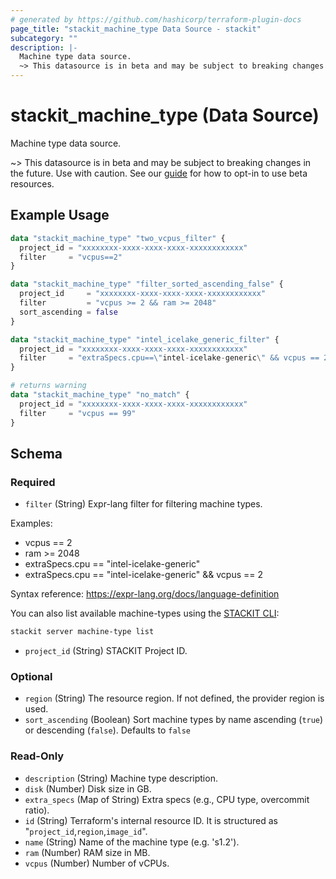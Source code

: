 ```yaml
---
# generated by https://github.com/hashicorp/terraform-plugin-docs
page_title: "stackit_machine_type Data Source - stackit"
subcategory: ""
description: |-
  Machine type data source.
  ~> This datasource is in beta and may be subject to breaking changes in the future. Use with caution. See our guide https://registry.terraform.io/providers/stackitcloud/stackit/latest/docs/guides/opting_into_beta_resources for how to opt-in to use beta resources.
---
```


# stackit_machine_type (Data Source)

Machine type data source.

~> This datasource is in beta and may be subject to breaking changes in the future. Use with caution. See our [guide](https://registry.terraform.io/providers/stackitcloud/stackit/latest/docs/guides/opting_into_beta_resources) for how to opt-in to use beta resources.

## Example Usage

```terraform
data "stackit_machine_type" "two_vcpus_filter" {
  project_id = "xxxxxxxx-xxxx-xxxx-xxxx-xxxxxxxxxxxx"
  filter     = "vcpus==2"
}

data "stackit_machine_type" "filter_sorted_ascending_false" {
  project_id     = "xxxxxxxx-xxxx-xxxx-xxxx-xxxxxxxxxxxx"
  filter         = "vcpus >= 2 && ram >= 2048"
  sort_ascending = false
}

data "stackit_machine_type" "intel_icelake_generic_filter" {
  project_id = "xxxxxxxx-xxxx-xxxx-xxxx-xxxxxxxxxxxx"
  filter     = "extraSpecs.cpu==\"intel-icelake-generic\" && vcpus == 2"
}

# returns warning
data "stackit_machine_type" "no_match" {
  project_id = "xxxxxxxx-xxxx-xxxx-xxxx-xxxxxxxxxxxx"
  filter     = "vcpus == 99"
}
```

<!-- schema generated by tfplugindocs -->
## Schema

### Required

- `filter` (String) Expr-lang filter for filtering machine types.

Examples:
- vcpus == 2
- ram >= 2048
- extraSpecs.cpu == "intel-icelake-generic"
- extraSpecs.cpu == "intel-icelake-generic" && vcpus == 2

Syntax reference: https://expr-lang.org/docs/language-definition

You can also list available machine-types using the [STACKIT CLI](https://github.com/stackitcloud/stackit-cli):

```bash
stackit server machine-type list
```
- `project_id` (String) STACKIT Project ID.

### Optional

- `region` (String) The resource region. If not defined, the provider region is used.
- `sort_ascending` (Boolean) Sort machine types by name ascending (`true`) or descending (`false`). Defaults to `false`

### Read-Only

- `description` (String) Machine type description.
- `disk` (Number) Disk size in GB.
- `extra_specs` (Map of String) Extra specs (e.g., CPU type, overcommit ratio).
- `id` (String) Terraform's internal resource ID. It is structured as "`project_id`,`region`,`image_id`".
- `name` (String) Name of the machine type (e.g. 's1.2').
- `ram` (Number) RAM size in MB.
- `vcpus` (Number) Number of vCPUs.
